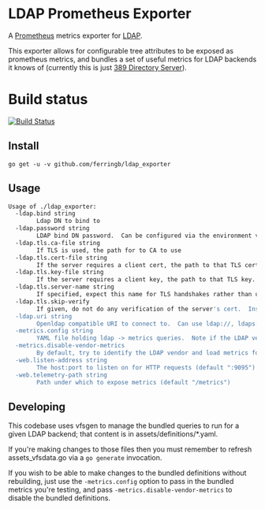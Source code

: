 # LDAP Prometheus Exporter

A [Prometheus](http://prometheus.io) metrics exporter for [LDAP](https://en.wikipedia.org/wiki/Lightweight_Directory_Access_Protocol).

This exporter allows for configurable tree attributes to be exposed as prometheus metrics, and bundles a set of useful metrics for LDAP backends it knows of (currently this is just [389 Directory Server](http://directory.fedoraproject.org/)).

# Build status
[![Build Status](https://travis-ci.org/ferringb/ldap_exporter.svg?branch=master)](https://travis-ci.org/ferringb/ldap_exporter)

## Install 

`go get -u -v github.com/ferringb/ldap_exporter`

## Usage

```sh
Usage of ./ldap_exporter:
  -ldap.bind string
    	Ldap DN to bind to
  -ldap.password string
    	LDAP bind DN password.  Can be configured via the environment variable LDAP_PASSWORD
  -ldap.tls.ca-file string
    	If TLS is used, the path for to CA to use
  -ldap.tls.cert-file string
    	If the server requires a client cert, the path to that TLS cert.  If this is passed, -ldap.tls.key-file must also be passed
  -ldap.tls.key-file string
    	If the server requires a client key, the path to that TLS key.  If this is passed, -ldap.tls.cert-file must also be passed
  -ldap.tls.server-name string
    	If specified, expect this name for TLS handshakes rather than using the hostname parsed from -ldap.uri
  -ldap.tls.skip-verify
    	If given, do not do any verification of the server's cert.  Insecure and allows for MITM
  -ldap.uri string
    	Openldap compatible URI to connect to.  Can use ldap://, ldaps://, ldapi://
  -metrics.config string
    	YAML file holding ldap -> metrics queries.  Note if the LDAP vendor cannot be identified, this must be set
  -metrics.disable-vendor-metrics
    	By default, try to identify the LDAP vendor and load metrics for thhat vendor.  If the vendor cannot be identified or if this is enabled,, -metrics.config must be set.
  -web.listen-address string
    	The host:port to listen on for HTTP requests (default ":9095")
  -web.telemetry-path string
    	Path under which to expose metrics (default "/metrics")
```

## Developing

This codebase uses vfsgen to manage the bundled queries to run for a given LDAP backend; that content is in assets/definitions/*.yaml.

If you're making changes to those files then you must remember to refresh assets_vfsdata.go via a `go generate` invocation.

If you wish to be able to make changes to the bundled definitions without rebuilding, just use the `-metrics.config` option to pass
in the bundled metrics you're testing, and pass `-metrics.disable-vendor-metrics` to disable the bundled definitions.
